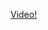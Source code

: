 [Video!](../videos/setup-fisherman.mp4)
<!--stackedit_data:
eyJoaXN0b3J5IjpbLTEzNjg3MzAwNjFdfQ==
-->
